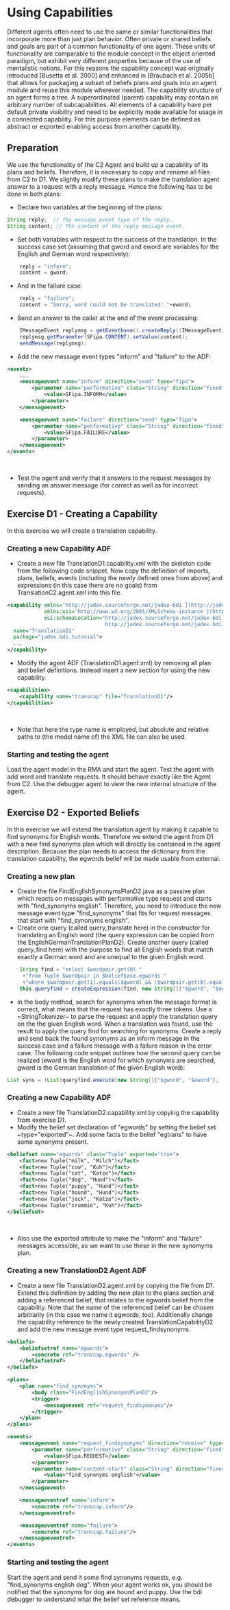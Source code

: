 # Using Capabilities

Different agents often need to use the same or similar functionalities that incorporate more than just plan behavior. 
Often private or shared beliefs and goals are part of a common functionality of one agent. These units of functionality are comparable to the module concept in the object oriented paradigm, but exhibit very different properties because of the use of mentalistic notions. 
For this reasons the capability concept was originally introduced [Busetta et al. 2000] and enhanced in [Braubach et al. 2005b] that allows for packaging a subset of beliefs plans and goals into an agent module and reuse this module wherever needed. 
The capability structure of an agent forms a tree. A superordinated (parent) capability may contain an arbitrary number of subcapabilities. 
All elements of a capability have per default private visibility and need to be explicitly made available for usage in a connected capability. For this purpose elements can be defined as abstract or exported enabling access from another capability.

## Preparation

We use the functionality of the C2 Agent and build up a capability of its plans and beliefs. Therefore, it is necessary to copy and rename all files from C2 to D1. We slightly modify these plans to make the translation agent answer to a request with a reply message. Hence the following has to be done in both plans:

-   Declare two variables at the beginning of the plans: 
```java
String reply;  // The message event type of the reply.
String content; // The content of the reply message event.
```

-   Set both variables with respect to the success of the translation. In the success case set (assuming that gword and eword are variables for the English and German word respectively):
         
```java
    reply = "inform";
    content = gword;
```

-   And in the failure case:
```java
    reply = "failure";
    content = "Sorry, word could not be translated: "+eword;
```

-   Send an answer to the caller at the end of the event processing:
```java
    IMessageEvent replymsg = getEventbase().createReply((IMessageEvent)getReason(), reply);
    replymsg.getParameter(SFipa.CONTENT).setValue(content);
    sendMessage(replymsg);
```
-   Add the new message event types "inform" and "failure" to the ADF:

```xml
<events>
    ...
    <messageevent name="inform" direction="send" type="fipa">
        <parameter name="performative" class="String" direction="fixed">
            <value>SFipa.INFORM</value>
        </parameter>
    </messageevent>

    <messageevent name="failure" direction="send" type="fipa">
        <parameter name="performative" class="String" direction="fixed">
            <value>SFipa.FAILURE</value>
        </parameter>
    </messageevent>
</events>
```
      

-   Test the agent and verify that it answers to the request messages by sending an answer message (for correct as well as for incorrect requests).
    
## Exercise D1 - Creating a Capability    

In this exercise we will create a translation capability.

### Creating a new Capability ADF

-   Create a new file TranslationD1.capability.xml with the skeleton code from the following code snippet. Now copy the definition of imports, plans, beliefs, events (including the newly defined ones from above) and expressions (in this case there are no goals) from TranslationC2.agent.xml into this file.

```xml
<capability xmlns="http://jadex.sourceforge.net/jadex-bdi ](http://jadex.sourceforge.net/jadex-bdi) "
            xmlns:xsi="http://www.w3.org/2001/XMLSchema-instance ](http://www.w3.org/2001/XMLSchema-instance) "
            xsi:schemaLocation="http://jadex.sourceforge.net/jadex-bdi ](http://jadex.sourceforge.net/jadex-bdi) 
                                http://jadex.sourceforge.net/jadex-bdi-2.0.xsd ](http://jadex.sourceforge.net/jadex-bdi-2.0.xsd) "
  name="TranslationD1"
  package="jadex.bdi.tutorial">
  ...
</capability>
```

-   Modify the agent ADF (TranslationD1.agent.xml) by removing all plan and belief definitions. Instead insert a new section for using the new capability.

```xml
<capabilities>
    <capability name="transcap" file="TranslationD1"/>
</capabilities>
```
     

-   Note that here the type name is employed, but absolute and relative paths to (the model name of) the XML file can also be used.
         
### Starting and testing the agent

Load the agent model in the RMA and start the agent. Test the agent with add word and translate requests. It should behave exactly like the Agent from C2. Use the debugger agent to view the new internal structure of the agent.
  
## Exercise D2 - Exported Beliefs
In this exercise we will extend the translation agent by making it capable to find synonyms for English words. Therefore we extend the agent from D1 with a new find synonyms plan which will directly be contained in the agent description. Because the plan needs to access the dictionary from the translation capability, the egwords belief will be made usable from external.

### Creating a new plan

-   Create the file FindEnglishSynonymsPlanD2.java as a passive plan which reacts on messages with performative type request and starts with "find_synonyms english". Therefore, you need to introduce the new message event type "find_synonyms" that fits for request messages that start with "find_synonyms english".
-   Create one query (called query_translate here) in the constructor for translating an English word (the query expression can be copied from the EnglishGermanTranslationPlanD2). Create another query (called query_find here) with the purpose to find all English words that match exactly a German word and are unequal to the given English word.
          
```java
    String find = "select $wordpair.get(0) "
     +"from Tuple $wordpair in $beliefbase.egwords "
     +"where $wordpair.get(1).equals($gword) && !$wordpair.get(0).equals($eword)";
    this.queryfind = createExpression(find, new String[]{"$gword", "$eword"}, new Class[]{String.class, String.class});
```

-   In the body method, search for synonyms when the message format is correct, what means that the request has exactly three tokens. Use a ~StringTokenizer~ to parse the request and apply the translation query on the the given English word. When a translation was found, use the result to apply the query find for searching for synonyms. Create a reply and send back the found synonyms as an inform message in the success case and a failure message with a failure reason in the error case. The following code snippet outlines how the second query can be realized (eword is the English word for which synonyms are searched, gword is the German translation of the given English word):

```java
List syns = (List)queryfind.execute(new String[]{"$gword", "$eword"},  new Object[]{gword, eword});
```

### Creating a new Capability ADF

-   Create a new file TranslationD2.capability.xml by copying the capability from exercise D1.
-   Modify the belief set declaration of "egwords" by setting the belief set ~type="exported"~. Add some facts to the belief "egtrans" to have some synonyms present.

```xml
<beliefset name="egwords" class="Tuple" exported="true">
    <fact>new Tuple("milk", "Milch")</fact>
    <fact>new Tuple("cow", "Kuh")</fact>
    <fact>new Tuple("cat", "Katze")</fact>
    <fact>new Tuple("dog", "Hund")</fact>
    <fact>new Tuple("puppy", "Hund")</fact>
    <fact>new Tuple("hound", "Hund")</fact>
    <fact>new Tuple("jack", "Katze")</fact>
    <fact>new Tuple("crummie", "Kuh")</fact>
</beliefset>
```
     
-   Also use the exported attribute to make the "inform" and "failure" messages accessible, as we want to use these in the new synomyms plan.
         
### Creating a new TranslationD2 Agent ADF

-   Create a new file TranslationD2.agent.xml by copying the file from D1. Extend this definition by adding the new plan to the plans section and adding a referenced belief, that relates to the egwords belief from the capability. Note that the name of the referenced belief can be chosen arbitrarily (in this case we name it egwords, too). Additionally change the capability reference to the newly created TranslationCapabilityD2 and add the new message event type request_findsynonyms.

```xml
<beliefs>
    <beliefsetref name="egwords">
        <concrete ref="transcap.egwords" />
    </beliefsetref>
</beliefs>

<plans>
    <plan name="find_synonyms">
        <body class="FindEnglishSynonymsPlanD2"/>
        <trigger>
            <messageevent ref="request_findsynonyms"/>
        </trigger>
    </plan>
</plans>

<events>
    <messageevent name="request_findsynonyms" direction="receive" type="fipa">
        <parameter name="performative" class="String" direction="fixed">
            <value>SFipa.REQUEST</value>
        </parameter>
        <parameter name="content-start" class="String" direction="fixed">
            <value>"find_synonyms english"</value>
        </parameter>
    </messageevent>

    <messageeventref name="inform">
        <concrete ref="transcap.inform"/>
    </messageeventref>

    <messageeventref name="failure">
        <concrete ref="transcap.failure"/>
    </messageeventref>
</events>
```

### Starting and testing the agent

Start the agent and send it some find synonyms requests, e.g. "find_synonyms english dog". When your agent works ok, you should be notified that the synonyms for dog are hound and puppy. Use the bdi debugger to understand what the belief set reference means.
